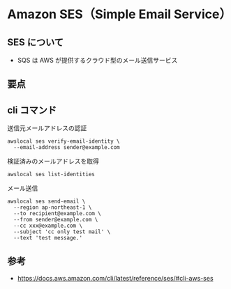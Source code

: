 # Amazon SES（Simple Email Service）

## SES について

- SQS は AWS が提供するクラウド型のメール送信サービス

## 要点

## cli コマンド

送信元メールアドレスの認証

```
awslocal ses verify-email-identity \
  --email-address sender@example.com
```

検証済みのメールアドレスを取得

```
awslocal ses list-identities
```

メール送信

```
awslocal ses send-email \
  --region ap-northeast-1 \
  --to recipient@example.com \
  --from sender@example.com \
  --cc xxx@example.com \
  --subject 'cc only test mail' \
  --text 'test message.'
```

## 参考

- https://docs.aws.amazon.com/cli/latest/reference/ses/#cli-aws-ses
